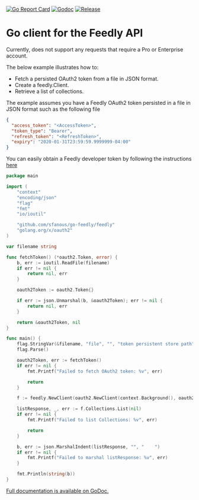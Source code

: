 [![Go Report Card](https://goreportcard.com/badge/github.com/sfanous/go-feedly)](https://goreportcard.com/report/github.com/sfanous/go-feedly)
[![Godoc](http://img.shields.io/badge/godoc-reference-blue.svg?style=flat)](https://godoc.org/github.com/sfanous/go-feedly)
[![Release](https://img.shields.io/github/v/release/sfanous/go-feedly.svg?style=flat)](https://github.com/sfanous/go-feedly/releases/latest)

# Go client for the Feedly API

Currently, does not support any requests that require a Pro or Enterprise account.

The below example illustrates how to:

- Fetch a persisted OAuth2 token from a file in JSON format.
- Create a feedly.Client.
- Retrieve a list of collections.

The example assumes you have a Feedly OAuth2 token persisted in a file in JSON format such as the following file

```json
{
  "access_token": "<AccessToken>",
  "token_type": "Bearer",
  "refresh_token": "<RefreshToken>",
  "expiry": "2020-01-31T23:59:59.9999999-04:00"
}
```

You can easily obtain a Feedly developer token by following the instructions [here](https://developer.feedly.com/v3/developer/)

```go
package main

import (
    "context"
    "encoding/json"
    "flag"
    "fmt"
    "io/ioutil"

    "github.com/sfanous/go-feedly/feedly"
    "golang.org/x/oauth2"
)

var filename string

func fetchToken() (*oauth2.Token, error) {
    b, err := ioutil.ReadFile(filename)
    if err != nil {
        return nil, err
    }

    oauth2Token := oauth2.Token{}

    if err := json.Unmarshal(b, &oauth2Token); err != nil {
        return nil, err
    }

    return &oauth2Token, nil
}

func main() {
    flag.StringVar(&filename, "file", "", "token persistent store path")
    flag.Parse()

    oauth2Token, err := fetchToken()
    if err != nil {
        fmt.Printf("Failed to fetch OAuth2 token: %v", err)

        return
    }

    f := feedly.NewClient(oauth2.NewClient(context.Background(), oauth2.StaticTokenSource(oauth2Token)))

    listResponse, _, err := f.Collections.List(nil)
    if err != nil {
        fmt.Printf("Failed to list Collections: %v", err)

        return
    }

    b, err := json.MarshalIndent(listResponse, "", "    ")
    if err != nil {
        fmt.Printf("Failed to marshal listResponse: %v", err)
    }

    fmt.Println(string(b))
}
```

[Full documentation is available on GoDoc.](https://godoc.org/github.com/sfanous/go-feedly/feedly)